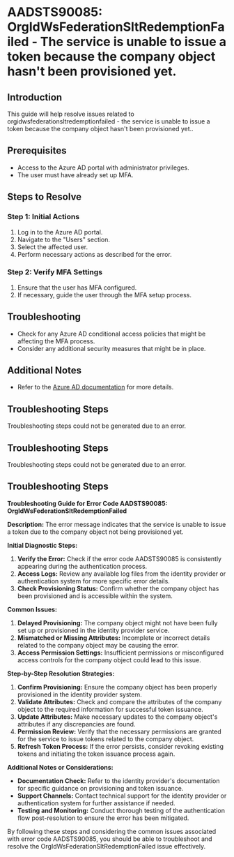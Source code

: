 # AADSTS90085: OrgIdWsFederationSltRedemptionFailed - The service is unable to issue a token because the company object hasn't been provisioned yet.

## Introduction

This guide will help resolve issues related to
orgidwsfederationsltredemptionfailed - the service is unable to issue a token
because the company object hasn't been provisioned yet..

## Prerequisites

* Access to the Azure AD portal with administrator privileges.
* The user must have already set up MFA.

## Steps to Resolve

### Step 1: Initial Actions

1. Log in to the Azure AD portal.
2. Navigate to the "Users" section.
3. Select the affected user.
4. Perform necessary actions as described for the error.

### Step 2: Verify MFA Settings

1. Ensure that the user has MFA configured.
2. If necessary, guide the user through the MFA setup process.

## Troubleshooting

* Check for any Azure AD conditional access policies that might be affecting the
  MFA process.
* Consider any additional security measures that might be in place.

## Additional Notes

* Refer to the
  [Azure AD documentation](https://learn.microsoft.com/en-us/azure/active-directory/)
  for more details.

## Troubleshooting Steps

Troubleshooting steps could not be generated due to an error.

## Troubleshooting Steps

Troubleshooting steps could not be generated due to an error.

## Troubleshooting Steps

**Troubleshooting Guide for Error Code AADSTS90085:
OrgIdWsFederationSltRedemptionFailed**

**Description:** The error message indicates that the service is unable to issue
a token due to the company object not being provisioned yet.

**Initial Diagnostic Steps:**

1. **Verify the Error:** Check if the error code AADSTS90085 is consistently
   appearing during the authentication process.
2. **Access Logs:** Review any available log files from the identity provider or
   authentication system for more specific error details.
3. **Check Provisioning Status:** Confirm whether the company object has been
   provisioned and is accessible within the system.

**Common Issues:**

1. **Delayed Provisioning:** The company object might not have been fully set up
   or provisioned in the identity provider service.
2. **Mismatched or Missing Attributes:** Incomplete or incorrect details related
   to the company object may be causing the error.
3. **Access Permission Settings:** Insufficient permissions or misconfigured
   access controls for the company object could lead to this issue.

**Step-by-Step Resolution Strategies:**

1. **Confirm Provisioning:** Ensure the company object has been properly
   provisioned in the identity provider system.
2. **Validate Attributes:** Check and compare the attributes of the company
   object to the required information for successful token issuance.
3. **Update Attributes:** Make necessary updates to the company object's
   attributes if any discrepancies are found.
4. **Permission Review:** Verify that the necessary permissions are granted for
   the service to issue tokens related to the company object.
5. **Refresh Token Process:** If the error persists, consider revoking existing
   tokens and initiating the token issuance process again.

**Additional Notes or Considerations:**

* **Documentation Check:** Refer to the identity provider's documentation for
  specific guidance on provisioning and token issuance.
* **Support Channels:** Contact technical support for the identity provider or
  authentication system for further assistance if needed.
* **Testing and Monitoring:** Conduct thorough testing of the authentication
  flow post-resolution to ensure the error has been mitigated.

By following these steps and considering the common issues associated with error
code AADSTS90085, you should be able to troubleshoot and resolve the
OrgIdWsFederationSltRedemptionFailed issue effectively.
